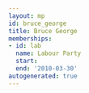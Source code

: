 ```yaml
---
layout: mp
id: bruce_george
title: Bruce George
memberships:
- id: lab
  name: Labour Party
  start: 
  end: '2010-03-30'
autogenerated: true
---
```

